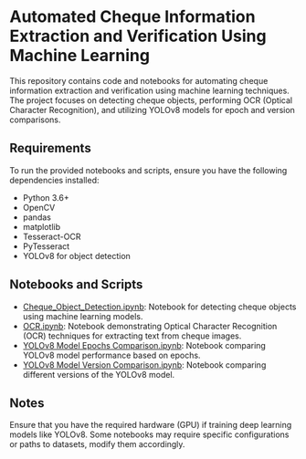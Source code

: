 # Automated Cheque Information Extraction and Verification Using Machine Learning

This repository contains code and notebooks for automating cheque information extraction and verification using machine learning techniques. The project focuses on detecting cheque objects, performing OCR (Optical Character Recognition), and utilizing YOLOv8 models for epoch and version comparisons.

## Requirements

To run the provided notebooks and scripts, ensure you have the following dependencies installed:
- Python 3.6+
- OpenCV
- pandas
- matplotlib
- Tesseract-OCR
- PyTesseract
- YOLOv8 for object detection

## Notebooks and Scripts
- [Cheque_Object_Detection.ipynb](https://github.com/lwq1023999/Automated-Cheque-Information-Extraction-and-Verification-Using-Machine-Learning/blob/main/Cheque_Obeject_Detection.ipynb): Notebook for detecting cheque objects using machine learning models.
- [OCR.ipynb](https://github.com/lwq1023999/Automated-Cheque-Information-Extraction-and-Verification-Using-Machine-Learning/blob/main/OCR.ipynb): Notebook demonstrating Optical Character Recognition (OCR) techniques for extracting text from cheque images.
- [YOLOv8 Model Epochs Comparison.ipynb](https://github.com/lwq1023999/Automated-Cheque-Information-Extraction-and-Verification-Using-Machine-Learning/blob/main/YOLOv8%20Model%20Epochs%20Comparison.ipynb): Notebook comparing YOLOv8 model performance based on epochs.
- [YOLOv8 Model Version Comparison.ipynb](https://github.com/lwq1023999/Automated-Cheque-Information-Extraction-and-Verification-Using-Machine-Learning/blob/main/YOLOv8%20Model%20Version%20Comparison.ipynb): Notebook comparing different versions of the YOLOv8 model.

## Notes

Ensure that you have the required hardware (GPU) if training deep learning models like YOLOv8.
Some notebooks may require specific configurations or paths to datasets, modify them accordingly.
